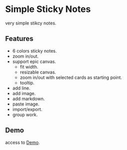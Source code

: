 # Simple Sticky Notes

very simple stikcy notes.

## Features

- 6 colors sticky notes.
- zoom in/out.
- support epic canvas.
  - fit width.
  - resizable canvas.
  - zoom in/out with selected cards as starting point.
  - tooltip.
- add line.
- add image.
- add markdown.
- paste image.
- import/export.
- group work.

## Demo

access to [Demo](https://redfe.github.io/simple-sticky-notes/).
